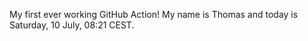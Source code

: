 My first ever working GitHub Action!
My name is Thomas and today is Saturday, 10 July, 08:21 CEST. 
